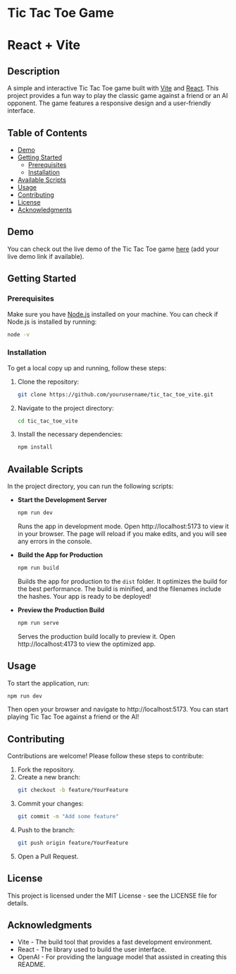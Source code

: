 # Tic Tac Toe Game
# React + Vite

## Description
A simple and interactive Tic Tac Toe game built with [Vite](https://vitejs.dev/) and [React](https://reactjs.org/). This project provides a fun way to play the classic game against a friend or an AI opponent. The game features a responsive design and a user-friendly interface.

## Table of Contents
- [Demo](#demo)
- [Getting Started](#getting-started)
  - [Prerequisites](#prerequisites)
  - [Installation](#installation)
- [Available Scripts](#available-scripts)
- [Usage](#usage)
- [Contributing](#contributing)
- [License](#license)
- [Acknowledgments](#acknowledgments)

## Demo
You can check out the live demo of the Tic Tac Toe game [here](#) (add your live demo link if available).

## Getting Started

### Prerequisites
Make sure you have [Node.js](https://nodejs.org/) installed on your machine. You can check if Node.js is installed by running:

```bash
node -v
```

### Installation
To get a local copy up and running, follow these steps:

1. Clone the repository:
   ```bash
   git clone https://github.com/yourusername/tic_tac_toe_vite.git
   ```
2. Navigate to the project directory:
   ```bash
   cd tic_tac_toe_vite
   ```
3. Install the necessary dependencies:
   ```bash
   npm install
   ```

## Available Scripts
In the project directory, you can run the following scripts:

* **Start the Development Server**
  ```bash
  npm run dev
  ```
  Runs the app in development mode. Open http://localhost:5173 to view it in your browser. The page will reload if you make edits, and you will see any errors in the console.

* **Build the App for Production**
  ```bash
  npm run build
  ```
  Builds the app for production to the `dist` folder. It optimizes the build for the best performance. The build is minified, and the filenames include the hashes. Your app is ready to be deployed!

* **Preview the Production Build**
  ```bash
  npm run serve
  ```
  Serves the production build locally to preview it. Open http://localhost:4173 to view the optimized app.

## Usage
To start the application, run:

```bash
npm run dev
```

Then open your browser and navigate to http://localhost:5173.
You can start playing Tic Tac Toe against a friend or the AI!

## Contributing
Contributions are welcome! Please follow these steps to contribute:

1. Fork the repository.
2. Create a new branch:
   ```bash
   git checkout -b feature/YourFeature
   ```
3. Commit your changes:
   ```bash
   git commit -m "Add some feature"
   ```
4. Push to the branch:
   ```bash
   git push origin feature/YourFeature
   ```
5. Open a Pull Request.

## License
This project is licensed under the MIT License - see the LICENSE file for details.

## Acknowledgments
* Vite - The build tool that provides a fast development environment.
* React - The library used to build the user interface.
* OpenAI - For providing the language model that assisted in creating this README.

